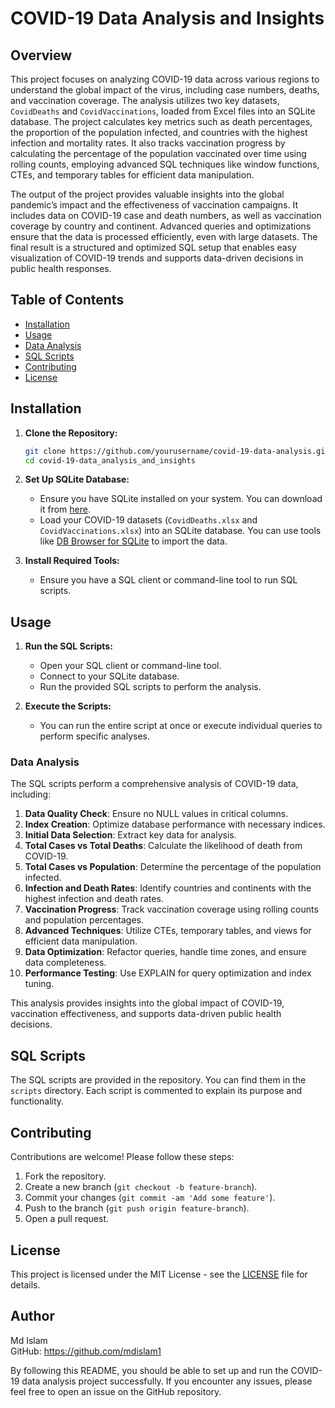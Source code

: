 # COVID-19 Data Analysis and Insights

## Overview

This project focuses on analyzing COVID-19 data across various regions to understand the global impact of the virus, including case numbers, deaths, and vaccination coverage. The analysis utilizes two key datasets, `CovidDeaths` and `CovidVaccinations`, loaded from Excel files into an SQLite database. The project calculates key metrics such as death percentages, the proportion of the population infected, and countries with the highest infection and mortality rates. It also tracks vaccination progress by calculating the percentage of the population vaccinated over time using rolling counts, employing advanced SQL techniques like window functions, CTEs, and temporary tables for efficient data manipulation.

The output of the project provides valuable insights into the global pandemic’s impact and the effectiveness of vaccination campaigns. It includes data on COVID-19 case and death numbers, as well as vaccination coverage by country and continent. Advanced queries and optimizations ensure that the data is processed efficiently, even with large datasets. The final result is a structured and optimized SQL setup that enables easy visualization of COVID-19 trends and supports data-driven decisions in public health responses.

## Table of Contents

- [Installation](#installation)
- [Usage](#usage)
- [Data Analysis](#data-analysis)
- [SQL Scripts](#sql-scripts)
- [Contributing](#contributing)
- [License](#license)

## Installation

1. **Clone the Repository:**
   ```bash
   git clone https://github.com/yourusername/covid-19-data-analysis.git
   cd covid-19-data_analysis_and_insights
   ```

2. **Set Up SQLite Database:**
   - Ensure you have SQLite installed on your system. You can download it from [here](https://sqlite.org/download.html).
   - Load your COVID-19 datasets (`CovidDeaths.xlsx` and `CovidVaccinations.xlsx`) into an SQLite database. You can use tools like [DB Browser for SQLite](https://sqlitebrowser.org/) to import the data.

3. **Install Required Tools:**
   - Ensure you have a SQL client or command-line tool to run SQL scripts.

## Usage

1. **Run the SQL Scripts:**
   - Open your SQL client or command-line tool.
   - Connect to your SQLite database.
   - Run the provided SQL scripts to perform the analysis.

2. **Execute the Scripts:**
   - You can run the entire script at once or execute individual queries to perform specific analyses.

### Data Analysis

The SQL scripts perform a comprehensive analysis of COVID-19 data, including:

1. **Data Quality Check**: Ensure no NULL values in critical columns.
2. **Index Creation**: Optimize database performance with necessary indices.
3. **Initial Data Selection**: Extract key data for analysis.
4. **Total Cases vs Total Deaths**: Calculate the likelihood of death from COVID-19.
5. **Total Cases vs Population**: Determine the percentage of the population infected.
6. **Infection and Death Rates**: Identify countries and continents with the highest infection and death rates.
7. **Vaccination Progress**: Track vaccination coverage using rolling counts and population percentages.
8. **Advanced Techniques**: Utilize CTEs, temporary tables, and views for efficient data manipulation.
9. **Data Optimization**: Refactor queries, handle time zones, and ensure data completeness.
10. **Performance Testing**: Use EXPLAIN for query optimization and index tuning.

This analysis provides insights into the global impact of COVID-19, vaccination effectiveness, and supports data-driven public health decisions.

## SQL Scripts

The SQL scripts are provided in the repository. You can find them in the `scripts` directory. Each script is commented to explain its purpose and functionality.

## Contributing

Contributions are welcome! Please follow these steps:

1. Fork the repository.
2. Create a new branch (`git checkout -b feature-branch`).
3. Commit your changes (`git commit -am 'Add some feature'`).
4. Push to the branch (`git push origin feature-branch`).
5. Open a pull request.

## License

This project is licensed under the MIT License - see the [LICENSE](LICENSE) file for details.

## Author
Md Islam  
GitHub: https://github.com/mdislam1

By following this README, you should be able to set up and run the COVID-19 data analysis project successfully. If you encounter any issues, please feel free to open an issue on the GitHub repository.
